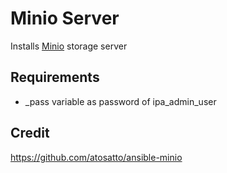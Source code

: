 # Minio Server
Installs [Minio](https://docs.min.io/minio/baremetal/_static/img/docs-logo.svg) storage server

## Requirements

- _pass variable as password of ipa_admin_user

## Credit
https://github.com/atosatto/ansible-minio